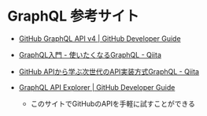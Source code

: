 # GraphQL 参考サイト

- [GitHub GraphQL API v4 | GitHub Developer Guide](https://developer.github.com/v4/)
- [GraphQL入門 - 使いたくなるGraphQL - Qiita](https://qiita.com/bananaumai/items/3eb77a67102f53e8a1ad)
- [GitHub APIから学ぶ次世代のAPI実装方式GraphQL - Qiita](https://qiita.com/icoxfog417/items/92214aed64f47dfeade5)

- [GraphQL API Explorer | GitHub Developer Guide](https://developer.github.com/v4/explorer/)
    - このサイトでGitHubのAPIを手軽に試すことができる

